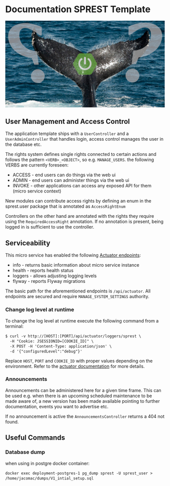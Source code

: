 # Documentation SPREST Template
![key visual for the SPREST documentation](img/sprest-help-banner.jpg)

## User Management and Access Control
The application template ships with a `UserController` and a `UserAdminController` that handles login, 
access control manages the user in the database etc.

The rights system defines single rights connected to certain actions and follows the pattern `<VERB>_<OBJECT>`, so e.g.
`MANAGE_USERS`. the following VERBS are currently foreseen:
* ACCESS - end users can do things via the web ui
* ADMIN - end users can administer things via the web ui
* INVOKE - other applications can access any exposed API for them (micro service context)

New modules can contribute access rights by defining an enum in the sprest.user package that is annotated as `AccessRightEnum`

Controllers on the other hand are annotated with the rights they require using the `RequiredAccessRight` annotation. 
If no annotation is present, being logged in is sufficient to use the controller.

## Serviceability
This micro service has enabled the following [Actuator endpoints](https://docs.spring.io/spring-boot/docs/2.0.x/actuator-api/html/):
* info - returns basic information about micro service instance
* health - reports health status
* loggers - allows adjusting logging levels
* flyway - reports Flyway migrations

The basic path for the aforementioned endpoints is `/api/actuator`.
All endpoints are secured and require `MANAGE_SYSTEM_SETTINGS` authority.

### Change log level at runtime
To change the log level at runtime execute the following command from a terminal:

```shell
$ curl -v http://[HOST]:[PORT]/api/actuator/loggers/sprest \
  -H "Cookie: JSESSIONID=[COOKIE_ID]" \
  -X POST -H 'Content-Type: application/json' \
  -d '{"configuredLevel":"debug"}'
```
Replace `HOST`, `PORT` and `COOKIE_ID` with proper values depending on the environment.
Refer to the [actuator documentation](https://docs.spring.io/spring-boot/docs/2.0.x/actuator-api/html/#loggers) for more details.

### Announcements
Announcements can be administered here for a given time frame. This can be used  e.g. 
when there is an upcoming scheduled maintenance to be made aware of, 
a new version has been made available pointing to further documentation, events you want to advertise etc.  

If no announcement is active the `AnnouncementsController` returns a 404 not found.

## Useful Commands
### Database dump
when using in postgre docker container:
```
docker exec deployment-postgres-1 pg_dump sprest -U sprest_user > /home/jacomac/dumps/V1_intial_setup.sql
```

